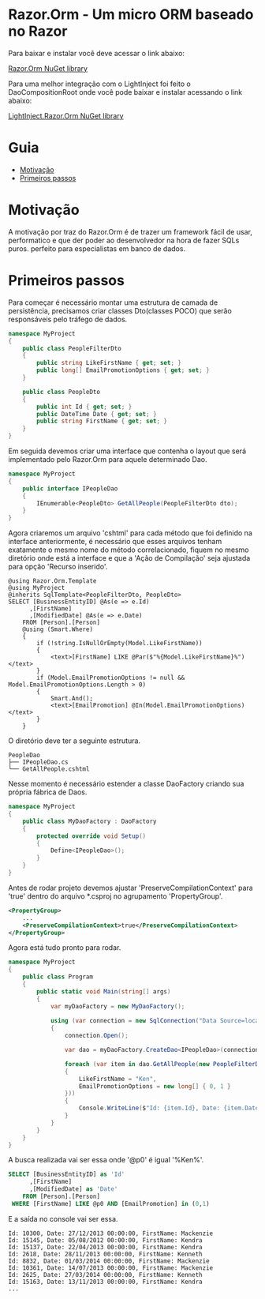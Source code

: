 Razor.Orm - Um micro ORM baseado no Razor
========================================

Para baixar e instalar você deve acessar o link abaixo:

[Razor.Orm NuGet library](https://www.nuget.org/packages/Razor.Orm)

Para uma melhor integração com o LightInject foi feito o DaoCompositionRoot onde você pode baixar e instalar acessando o link abaixo:

[LightInject.Razor.Orm NuGet library](https://www.nuget.org/packages/LightInject.Razor.Orm)

# Guia
- [Motivação](#motivação)
- [Primeiros passos](#primeiros-passos)

# Motivação

A motivação por traz do Razor.Orm é de trazer um framework fácil de usar, performatico e que der poder ao desenvolvedor na hora de fazer SQLs puros. perfeito para especialistas em banco de dados.

# Primeiros passos

Para começar é necessário montar uma estrutura de camada de persistência, precisamos criar classes Dto(classes POCO) que serão responsáveis pelo tráfego de dados.

```csharp
namespace MyProject
{
    public class PeopleFilterDto
    {
        public string LikeFirstName { get; set; }
        public long[] EmailPromotionOptions { get; set; }
    }

    public class PeopleDto
    {
        public int Id { get; set; }
        public DateTime Date { get; set; }
        public string FirstName { get; set; }
    }
}
```

Em seguida devemos criar uma interface que contenha o layout que será implementado pelo Razor.Orm para aquele determinado Dao.

```csharp
namespace MyProject
{
    public interface IPeopleDao
    {
        IEnumerable<PeopleDto> GetAllPeople(PeopleFilterDto dto);
    }
}
```

Agora criaremos um arquivo 'cshtml' para cada método que foi definido na interface anteriormente, é necessário que esses arquivos tenham exatamente o mesmo nome do método correlacionado, fiquem no mesmo diretório onde está a interface e que a 'Ação de Compilação' seja ajustada para opção 'Recurso inserido'.

```cshtml
@using Razor.Orm.Template
@using MyProject
@inherits SqlTemplate<PeopleFilterDto, PeopleDto>
SELECT [BusinessEntityID] @As(e => e.Id)
      ,[FirstName]
      ,[ModifiedDate] @As(e => e.Date)
    FROM [Person].[Person]
    @using (Smart.Where)
    {
        if (!string.IsNullOrEmpty(Model.LikeFirstName))
        {
            <text>[FirstName] LIKE @Par($"%{Model.LikeFirstName}%")</text>
        }
        if (Model.EmailPromotionOptions != null && Model.EmailPromotionOptions.Length > 0)
        {
            Smart.And();
            <text>[EmailPromotion] @In(Model.EmailPromotionOptions)</text>
        }
    }
```

O diretório deve ter a seguinte estrutura.

```
PeopleDao
├── IPeopleDao.cs
└── GetAllPeople.cshtml
```

Nesse momento é necessário estender a classe DaoFactory criando sua própria fábrica de Daos.

```csharp
namespace MyProject
{
    public class MyDaoFactory : DaoFactory
    {
        protected override void Setup()
        {
            Define<IPeopleDao>();
        }
    }
}
```

Antes de rodar projeto devemos ajustar 'PreserveCompilationContext' para 'true' dentro do arquivo *.csproj no agrupamento 'PropertyGroup'.

```xml
<PropertyGroup>
    ...
    <PreserveCompilationContext>true</PreserveCompilationContext>
</PropertyGroup>
```

Agora está tudo pronto para rodar.

```csharp
namespace MyProject
{
    public class Program
    {
        public static void Main(string[] args)
        {
            var myDaoFactory = new MyDaoFactory();
        
            using (var connection = new SqlConnection("Data Source=localhost\\SQLEXPRESS;Initial Catalog=AdventureWorks2017;Integrated Security=True"))
            {
                connection.Open();

                var dao = myDaoFactory.CreateDao<IPeopleDao>(connection);

                foreach (var item in dao.GetAllPeople(new PeopleFilterDto()
                {
                    LikeFirstName = "Ken",
                    EmailPromotionOptions = new long[] { 0, 1 }
                }))
                {
                    Console.WriteLine($"Id: {item.Id}, Date: {item.Date}, FirstName: {item.FirstName}");
                }
            }
        }
    }
}
```

A busca realizada vai ser essa onde '@p0' é igual '%Ken%'.

```sql
SELECT [BusinessEntityID] as 'Id'
      ,[FirstName]
      ,[ModifiedDate] as 'Date'
    FROM [Person].[Person]
 WHERE [FirstName] LIKE @p0 AND [EmailPromotion] in (0,1)
```

E a saída no console vai ser essa.

```
Id: 10300, Date: 27/12/2013 00:00:00, FirstName: Mackenzie
Id: 15145, Date: 05/08/2012 00:00:00, FirstName: Kendra
Id: 15137, Date: 22/04/2013 00:00:00, FirstName: Kendra
Id: 2618, Date: 28/11/2013 00:00:00, FirstName: Kenneth
Id: 8832, Date: 01/03/2014 00:00:00, FirstName: Mackenzie
Id: 10361, Date: 14/07/2013 00:00:00, FirstName: Mackenzie
Id: 2625, Date: 27/03/2014 00:00:00, FirstName: Kenneth
Id: 15163, Date: 13/11/2013 00:00:00, FirstName: Kendra
...
```
